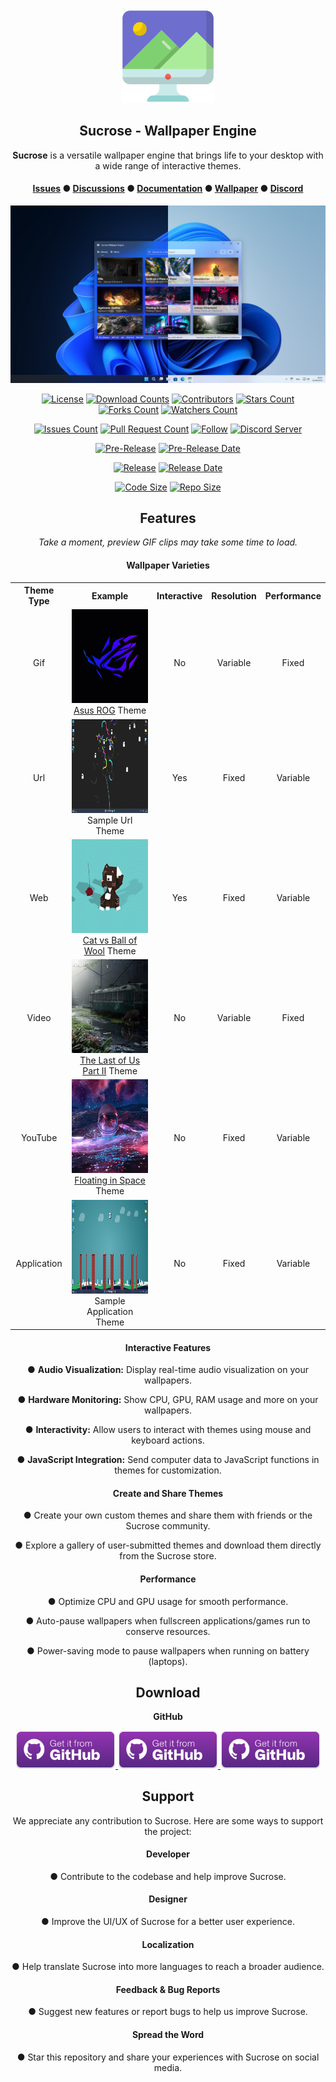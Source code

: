 <div align="center">
  <img alt="Sucrose Logo" height="150" src=".images/Logo.png" />
  <h2>Sucrose - Wallpaper Engine</h2>
</div>

<div align="center">
  <span>
    <b>Sucrose</b> is a versatile wallpaper engine that brings life to your desktop with a wide range of interactive themes.
  </span>
</div>

<h4 align="center">
  <a href="https://github.com/Taiizor/Sucrose/issues">Issues</a> ●
  <a href="https://github.com/Taiizor/Sucrose/discussions">Discussions</a> ●
  <a href="https://github.com/Taiizor/Sucrose/wiki">Documentation</a> ●
  <a href="https://github.com/Taiizor/Wallpaper">Wallpaper</a> ●
  <a href="https://discord.gg/nxG977byXb">Discord</a>
</h4>

<div align="center">
  <img alt="Sucrose Wallpaper Engine Preview" src=".screenshots/Preview.png" />
</div>

<div align="center">

  [![License](https://img.shields.io/github/license/Taiizor/Sucrose.svg?style=for-the-badge)](https://github.com/Taiizor/Sucrose/blob/develop/LICENSE)
  [![Download Counts](https://img.shields.io/github/downloads/Taiizor/Sucrose/total.svg?style=for-the-badge)](https://github.com/Taiizor/Sucrose/releases)
  [![Contributors](https://img.shields.io/github/contributors/Taiizor/Sucrose?style=for-the-badge)](https://github.com/Taiizor/Sucrose/graphs/contributors)
  [![Stars Count](https://img.shields.io/github/stars/Taiizor/Sucrose.svg?style=for-the-badge)](https://github.com/Taiizor/Sucrose/stargazers)
  [![Forks Count](https://img.shields.io/github/forks/Taiizor/Sucrose.svg?style=for-the-badge)](https://github.com/Taiizor/Sucrose/network/members)
  [![Watchers Count](https://img.shields.io/github/watchers/Taiizor/Sucrose.svg?style=for-the-badge)](https://github.com/Taiizor/Sucrose/watchers)

  [![Issues Count](https://img.shields.io/github/issues/Taiizor/Sucrose.svg?style=for-the-badge)](https://github.com/Taiizor/Sucrose/issues)
  [![Pull Request Count](https://img.shields.io/github/issues-pr/Taiizor/Sucrose.svg?style=for-the-badge)](https://github.com/Taiizor/Sucrose/pulls)
  [![Follow](https://img.shields.io/github/followers/Taiizor.svg?style=for-the-badge&label=Follow)](https://github.com/Taiizor)
  [![Discord Server](https://img.shields.io/discord/932386235538878534?label=Discord&style=for-the-badge)](https://discord.gg/nxG977byXb)

  [![Pre-Release](https://img.shields.io/github/v/release/Taiizor/Sucrose?include_prereleases&label=Pre-Release&style=for-the-badge)](https://github.com/Taiizor/Sucrose/releases/latest)
  [![Pre-Release Date](https://img.shields.io/github/release-date-pre/Taiizor/Sucrose?label=Pre-Release%20Date&style=for-the-badge)](https://github.com/Taiizor/Sucrose/releases/latest)

  [![Release](https://img.shields.io/github/v/release/Taiizor/Sucrose?style=for-the-badge)](https://github.com/Taiizor/Sucrose/releases/latest)
  [![Release Date](https://img.shields.io/github/release-date/Taiizor/Sucrose?style=for-the-badge)](https://github.com/Taiizor/Sucrose/releases/latest)

  [![Code Size](https://img.shields.io/github/languages/code-size/Taiizor/Sucrose?style=for-the-badge)](https://github.com/Taiizor/Sucrose/archive/refs/heads/develop.zip)
  [![Repo Size](https://img.shields.io/github/repo-size/Taiizor/Sucrose?style=for-the-badge)](https://github.com/Taiizor/Sucrose/archive/refs/heads/develop.zip)

  <!--[![Windows Support](https://img.shields.io/badge/Windows-0078D6?style=for-the-badge&logo=windows&logoColor=white)](https://www.microsoft.com/store/apps/9P1JZMGT34M2)
  [![Xbox Support](https://img.shields.io/badge/Xbox-107C10?style=for-the-badge&logo=xbox&logoColor=white)](https://www.microsoft.com/store/apps/9P1JZMGT34M2)
  [![MacOS Support](https://img.shields.io/badge/MACOS-adb8c5?style=for-the-badge&logo=macos&logoColor=white)](https://github.com/Taiizor/Sucrose/releases/latest)-->

  <!--[![Ubuntu Support](https://img.shields.io/badge/Ubuntu-E95420?style=for-the-badge&logo=ubuntu&logoColor=white)](https://github.com/Taiizor/Sucrose/releases/latest)
  [![Arch Linux Support](https://img.shields.io/badge/Arch_Linux-1793D1?style=for-the-badge&logo=arch-linux&logoColor=white)](https://github.com/Taiizor/Sucrose/releases/latest)
  
  [![Android Support](https://img.shields.io/badge/Android-32DE84?style=for-the-badge&logo=android&logoColor=white)](https://github.com/Taiizor/Sucrose/releases/latest)
  [![iOS Support](https://img.shields.io/badge/iOS-A3AAAE?style=for-the-badge&logo=ios&logoColor=white)](https://github.com/Taiizor/Sucrose/releases/latest)-->

</div>

<div align="center">
  <h2>Features</h2>
  <p>
    <em>Take a moment, preview GIF clips may take some time to load.</em>
  </p>
</div>

<div align="center">
  <h4>Wallpaper Varieties</h4>
  <table align="center" style="margin:auto">
    <tr>
      <th>Theme Type</th>
      <th>Example</th>
      <th>Interactive</th>
      <th>Resolution</th>
      <th>Performance</th>
    </tr>
    <tr align="center">
      <td>Gif</td>
      <td>
        <img src=".screenshots/Gif.gif" width="250" height="150" />
        <br><a href="https://github.com/Taiizor/Wallpaper/blob/develop/src/RGB/Asus ROG-1">Asus ROG</a> Theme
      </td>
      <td>No</td>
      <td>Variable</td>
      <td>Fixed</td>
    </tr>
    <tr align="center">
      <td>Url</td>
      <td>
        <img src=".screenshots/View12.png" width="250" height="150" />
        <br>Sample Url Theme
      </td>
      <td>Yes</td>
      <td>Fixed</td>
      <td>Variable</td>
    </tr>
    <tr align="center">
      <td>Web</td>
      <td>
        <img src=".screenshots/Web.gif" width="250" height="150" />
        <br><a href="https://github.com/Taiizor/Wallpaper/blob/develop/src/Animal/Cat vs Ball of Wool-1">Cat vs Ball of Wool</a> Theme
      </td>
      <td>Yes</td>
      <td>Fixed</td>
      <td>Variable</td>
    </tr>
    <tr align="center">
      <td>Video</td>
      <td>
        <img src=".screenshots/Video.gif" width="250" height="150" />
        <br><a href="https://github.com/Taiizor/Wallpaper/blob/develop/src/Game/The Last of Us Part II-1">The Last of Us Part II</a> Theme
      </td>
      <td>No</td>
      <td>Variable</td>
      <td>Fixed</td>
    </tr>
    <tr align="center">
      <td>YouTube</td>
      <td>
	    <img src=".screenshots/YouTube.gif" width="250" height="150" />
        <br><a href="https://github.com/Taiizor/Wallpaper/blob/develop/src/Space/Floating in Space-2">Floating in Space</a> Theme
      </td>
      <td>No</td>
      <td>Fixed</td>
      <td>Variable</td>
    </tr>
    <tr align="center">
      <td>Application</td>
      <td>
        <img src=".screenshots/View3.png" width="250" height="150" />
        <br>Sample Application Theme
      </td>
      <td>No</td>
      <td>Fixed</td>
      <td>Variable</td>
    </tr>
  </table>
</div>

<div align="center">
  <div>
    <h4>Interactive Features</h4>
    <p>● <strong>Audio Visualization:</strong> Display real-time audio visualization on your wallpapers.</p>
    <p>● <strong>Hardware Monitoring:</strong> Show CPU, GPU, RAM usage and more on your wallpapers.</p>
    <p>● <strong>Interactivity:</strong> Allow users to interact with themes using mouse and keyboard actions.</p>
    <p>● <strong>JavaScript Integration:</strong> Send computer data to JavaScript functions in themes for customization.</p>
  </div>

  <div>
    <h4>Create and Share Themes</h4>
    <p>● Create your own custom themes and share them with friends or the Sucrose community.</p>
    <p>● Explore a gallery of user-submitted themes and download them directly from the Sucrose store.</p>
  </div>

  <div>
    <h4>Performance</h4>
    <p>● Optimize CPU and GPU usage for smooth performance.</p>
    <p>● Auto-pause wallpapers when fullscreen applications/games run to conserve resources.</p>
    <p>● Power-saving mode to pause wallpapers when running on battery (laptops).</p>
  </div>
</div>

<div align="center">
  <h2>Download</h2>

  <!--<strong>Microsoft Store</strong>

  <a href='https://www.microsoft.com/store/apps/9P1JZMGT34M2'>
    <img src='.images/Badges/Microsoft/English_get it from MS_864X312.png' alt='Microsoft Store' width='160' />
  </a>

  <p></p>-->

  <strong>GitHub</strong>

  <a href='https://github.com/Taiizor/Sucrose/releases/latest/download/Sucrose_Bundle_.NET_Framework_4.8_x64_23.8.14.0.exe'>
    <img src='.images/Badges/GitHub/English_get it from GH_228X86.png' alt='.NET Framework 4.8 x64' width='160' />
  </a>
  <a href='https://github.com/Taiizor/Sucrose/releases/latest/download/Sucrose_Bundle_.NET_Framework_4.8_x86_23.8.14.0.exe'>
    <img src='.images/Badges/GitHub/English_get it from GH_228X86.png' alt='.NET Framework 4.8 x86' width='160' />
  </a>
  <a href='https://github.com/Taiizor/Sucrose/releases/latest/download/Sucrose_Bundle_.NET_Framework_4.8_ARM64_23.8.14.0.exe'>
    <img src='.images/Badges/GitHub/English_get it from GH_228X86.png' alt='.NET Framework 4.8 ARM64' width='160' />
  </a>
</div>

<div align="center">
  <h2>Support</h2>
  <p>We appreciate any contribution to Sucrose. Here are some ways to support the project:</p>

  <div>
    <h4>Developer</h4>
    <p>● Contribute to the codebase and help improve Sucrose.</p>
  </div>

  <div>
    <h4>Designer</h4>
    <p>● Improve the UI/UX of Sucrose for a better user experience.</p>
  </div>

  <div>
    <h4>Localization</h4>
    <p>● Help translate Sucrose into more languages to reach a broader audience.</p>
  </div>

  <div>
    <h4>Feedback &amp; Bug Reports</h4>
    <p>● Suggest new features or report bugs to help us improve Sucrose.</p>
  </div>

  <div>
    <h4>Spread the Word</h4>
    <p>● Star this repository and share your experiences with Sucrose on social media.</p>
  </div>
</div>